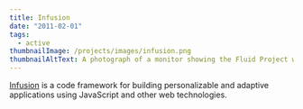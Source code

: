 ```yaml
---
title: Infusion
date: "2011-02-01"
tags:
  - active
thumbnailImage: /projects/images/infusion.png
thumbnailAltText: A photograph of a monitor showing the Fluid Project website
---
```

[Infusion](https://fluidproject.org/infusion.html) is a code framework for building personalizable and adaptive
applications using JavaScript and other web technologies.
